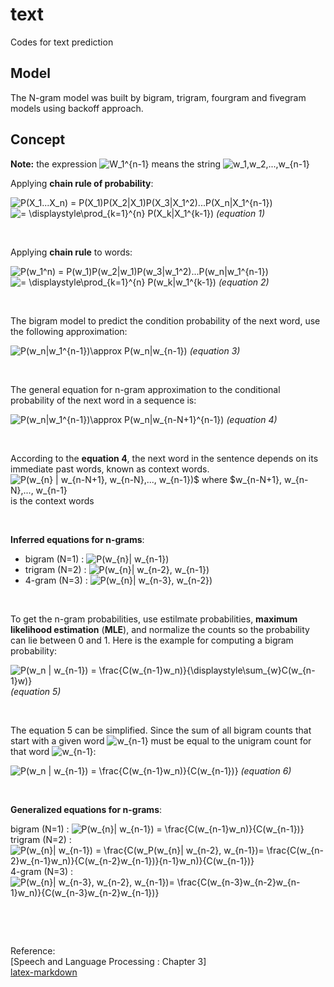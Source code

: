# text
Codes for text prediction 


## Model
The N-gram model was built by bigram, trigram, fourgram and fivegram models using backoff approach.

## Concept
__Note:__ the expression ![W_1^{n-1}](https://render.githubusercontent.com/render/math?math=%24W_1%5E%7Bn-1%7D%24) means the string ![w_1,w_2,...,w_{n-1}](https://render.githubusercontent.com/render/math?math=%24w_1%2Cw_2%2C...%2Cw_%7Bn-1%7D%24)

Applying **chain rule of probability**:  

![P(X_1...X_n) = P(X_1)P(X_2|X_1)P(X_3|X_1^2)...P(X_n|X_1^{n-1})](https://render.githubusercontent.com/render/math?math=%24P(X_1...X_n)%20%3D%20P(X_1)P(X_2%7CX_1)P(X_3%7CX_1%5E2)...P(X_n%7CX_1%5E%7Bn-1%7D)%24)  
![ = \displaystyle\prod_{k=1}^{n} P(X_k|X_1^{k-1})](https://render.githubusercontent.com/render/math?math=%24%20%3D%20%5Cdisplaystyle%5Cprod_%7Bk%3D1%7D%5E%7Bn%7D%20P(X_k%7CX_1%5E%7Bk-1%7D)%24)     
*(equation  1)*  
<p><br></p>

Applying **chain rule** to words:  

![P(w_1^n) = P(w_1)P(w_2|w_1)P(w_3|w_1^2)...P(w_n|w_1^{n-1})](https://render.githubusercontent.com/render/math?math=%24P(w_1%5En)%20%3D%20P(w_1)P(w_2%7Cw_1)P(w_3%7Cw_1%5E2)...P(w_n%7Cw_1%5E%7Bn-1%7D)%24)  
![ = \displaystyle\prod_{k=1}^{n} P(w_k|w_1^{k-1})](https://render.githubusercontent.com/render/math?math=%24%20%3D%20%5Cdisplaystyle%5Cprod_%7Bk%3D1%7D%5E%7Bn%7D%20P(w_k%7Cw_1%5E%7Bk-1%7D)%24)  
*(equation  2)*  
<p><br></p>

The bigram model to predict the condition probability of the next word, use the following approximation:  

![P(w_n|w_1^{n-1})\approx P(w_n|w_{n-1})](https://render.githubusercontent.com/render/math?math=%24P(w_n%7Cw_1%5E%7Bn-1%7D)%5Capprox%20P(w_n%7Cw_%7Bn-1%7D)%24)  
*(equation  3)*  
<p><br></p>

The general equation for n-gram approximation to the conditional probability of the next word in a sequence is:  

![P(w_n|w_1^{n-1})\approx P(w_n|w_{n-N+1}^{n-1})](https://render.githubusercontent.com/render/math?math=%24P(w_n%7Cw_1%5E%7Bn-1%7D)%5Capprox%20P(w_n%7Cw_%7Bn-N%2B1%7D%5E%7Bn-1%7D)%24)   
*(equation  4)*  
<p><br></p>

According to the **equation 4**, the next word in the sentence depends on its immediate past words, known as context words.   
![P(w_{n} | w_{n-N+1}, w_{n-N},..., w_{n-1})$ where $w_{n-N+1}, w_{n-N},..., w_{n-1}](https://render.githubusercontent.com/render/math?math=%24P(w_%7Bn%7D%20%7C%20w_%7Bn-N%2B1%7D%2C%20w_%7Bn-N%7D%2C...%2C%20w_%7Bn-1%7D)%24%20where%20%24w_%7Bn-N%2B1%7D%2C%20w_%7Bn-N%7D%2C...%2C%20w_%7Bn-1%7D%24) is the context words  
<p><br></p>

__Inferred equations for n-grams__:  

* bigram (N=1)  :  ![P(w_{n}| w_{n-1})](https://render.githubusercontent.com/render/math?math=P(w_%7Bn%7D%7C%20w_%7Bn-1%7D))    
* trigram (N=2) :  ![P(w_{n}| w_{n-2}, w_{n-1})](https://render.githubusercontent.com/render/math?math=%24P(w_%7Bn%7D%7C%20w_%7Bn-2%7D%2C%20w_%7Bn-1%7D)%24)    
* 4-gram  (N=3) :  ![P(w_{n}| w_{n-3}, w_{n-2})](https://render.githubusercontent.com/render/math?math=%24P(w_%7Bn%7D%7C%20w_%7Bn-3%7D%2C%20w_%7Bn-2%7D)%24)     
<p><br></p>

To get the n-gram probabilities, use estilmate probabilities, __maximum likelihood estimation__ (__MLE__), and normalize the counts so the probability can lie between 0 and 1. Here is the example for computing a bigram probability:

![P(w_n | w_{n-1}) = \frac{C(w_{n-1}w_n)}{\displaystyle\sum_{w}C(w_{n-1}w)}](https://render.githubusercontent.com/render/math?math=P(w_n%20%7C%20w_%7Bn-1%7D)%20%3D%20%5Cfrac%7BC(w_%7Bn-1%7Dw_n)%7D%7B%5Cdisplaystyle%5Csum_%7Bw%7DC(w_%7Bn-1%7Dw)%7D)  
*(equation  5)*  

<p><br></p>

The equation 5 can be simplified. Since the sum of all bigram counts that start with a given word ![w_{n-1}](https://render.githubusercontent.com/render/math?math=w_%7Bn-1%7D) must be equal to the unigram count for that word ![w_{n-1}](https://render.githubusercontent.com/render/math?math=w_%7Bn-1%7D):

![P(w_n | w_{n-1}) = \frac{C(w_{n-1}w_n)}{C(w_{n-1})}](https://render.githubusercontent.com/render/math?math=P(w_n%20%7C%20w_%7Bn-1%7D)%20%3D%20%5Cfrac%7BC(w_%7Bn-1%7Dw_n)%7D%7BC(w_%7Bn-1%7D)%7D)  
*(equation  6)*   

<p><br></p>

__Generalized equations for n-grams__:  

bigram (N=1)  :  ![P(w_{n}| w_{n-1}) = \frac{C(w_{n-1}w_n)}{C(w_{n-1})}](https://render.githubusercontent.com/render/math?math=P(w_%7Bn%7D%7C%20w_%7Bn-1%7D)%20%3D%20%5Cfrac%7BC(w_%7Bn-1%7Dw_n)%7D%7BC(w_%7Bn-1%7D)%7D)   
trigram (N=2) :  ![P(w_{n}| w_{n-1}) = \frac{C(w_P(w_{n}| w_{n-2}, w_{n-1})= \frac{C(w_{n-2}w_{n-1}w_n)}{C(w_{n-2}w_{n-1})}{n-1}w_n)}{C(w_{n-1})}](https://render.githubusercontent.com/render/math?math=P(w_%7Bn%7D%7C%20w_%7Bn-1%7D)%20%3D%20%5Cfrac%7BC(w_P(w_%7Bn%7D%7C%20w_%7Bn-2%7D%2C%20w_%7Bn-1%7D)%3D%20%5Cfrac%7BC(w_%7Bn-2%7Dw_%7Bn-1%7Dw_n)%7D%7BC(w_%7Bn-2%7Dw_%7Bn-1%7D)%7D%7Bn-1%7Dw_n)%7D%7BC(w_%7Bn-1%7D)%7D)    
4-gram  (N=3) :  ![P(w_{n}| w_{n-3}, w_{n-2}, w_{n-1})= \frac{C(w_{n-3}w_{n-2}w_{n-1}w_n)}{C(w_{n-3}w_{n-2}w_{n-1})}](https://render.githubusercontent.com/render/math?math=P(w_%7Bn%7D%7C%20w_%7Bn-3%7D%2C%20w_%7Bn-2%7D%2C%20w_%7Bn-1%7D)%3D%20%5Cfrac%7BC(w_%7Bn-3%7Dw_%7Bn-2%7Dw_%7Bn-1%7Dw_n)%7D%7BC(w_%7Bn-3%7Dw_%7Bn-2%7Dw_%7Bn-1%7D)%7D)    


<p><br></p>
<p><br></p>

Reference:  
[Speech and Language Processing : Chapter 3]  
[latex-markdown](https://alexanderrodin.com/github-latex-markdown/)
